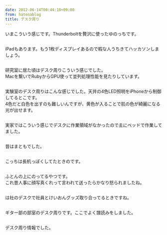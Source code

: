 ```yaml
---
date: 2012-06-14T00:44:10+09:00
from: hatenablog
title: デスク周り
---
```


<p>いまこういう感じです。Thunderboltを贅沢に使ったゆのっちです。</p><p><img src="http://dl.dropbox.com/u/5978869/image/20120614_000218.png" alt=""></p><p>iPadもあります。もう1枚ディスプレイあるので暇な人うちきてハッカソンしましょう。</p><p><img src="http://dl.dropbox.com/u/5978869/image/20120614_000258.png" alt=""></p><p>研究室に居た頃はデスク周りこういう感じでした。<br>
Macを繋いでRubyからGPU使って並列処理性能を見たりしています。</p><p><img src="http://dl.dropbox.com/u/5978869/image/20120614_001210.png" alt=""></p><p>実験室のデスク周りはこんな感じでした。天井の4色LED照明をiPhoneから制御してるとこです。<br>
4色だと白色を出すのも難しいんですが、黄色が入ることで肌の色が綺麗になる光が出せます。</p><p><img src="http://dl.dropbox.com/u/5978869/image/20120614_002842.png" alt=""></p><p>実家ではこういう感じでデスクに作業領域がなかったので主にベッドで作業してました。</p><p><img src="http://dl.dropbox.com/u/5978869/image/20120614_001253.png" alt=""></p><p>昔はまともでした。</p><p><img src="http://dl.dropbox.com/u/5978869/image/20120614_002531.png" alt=""></p><p>こっちは長机っぽくしてたときのです。</p><p><img src="http://dl.dropbox.com/u/5978869/image/20120614_002300.png" alt=""></p><p>ふとんの上にのってるやつです。<br>
これ昔人事に顔写真くれって言われて送ったらかなり怒られましたね。</p><p><img src="http://dl.dropbox.com/u/5978869/image/20120614_002342.png" alt=""></p><p>は社のデスクで社員とけいおんグッズ取り合ってるときですね。</p><p><img src="http://dl.dropbox.com/u/5978869/image/20120614_002747.png" alt=""></p><p>ギター部の部室のデスク周りです。ここでよく譜読みをしました。</p><p><img src="http://dl.dropbox.com/u/5978869/image/20120614_003209.png" alt=""></p><p>デスク周り情報でした。</p>

